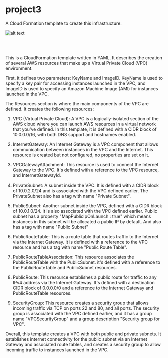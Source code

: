 # project3





A Cloud Formation template to create this infrastructure:

![alt text](https://github.com/otammato/project3_vpc_ec2_as_nat_igw/blob/main/Project3.png?raw=true)

<br><br>


This is a CloudFormation template written in YAML. It describes the creation of several AWS resources that make up a Virtual Private Cloud (VPC) environment.

First, it defines two parameters: KeyName and ImageID. KeyName is used to specify a key pair for accessing instances launched in the VPC, and ImageID is used to specify an Amazon Machine Image (AMI) for instances launched in the VPC.

The Resources section is where the main components of the VPC are defined. It creates the following resources:

1. VPC (Virtual Private Cloud): A VPC is a logically-isolated section of the AWS cloud where you can launch AWS resources in a virtual network that you've defined. In this template, it is defined with a CIDR block of 10.0.0.0/16, with both DNS support and hostnames enabled.

2. InternetGateway: An Internet Gateway is a VPC component that allows communication between instances in the VPC and the Internet. This resource is created but not configured, no properties are set on it.

3. VPCGatewayAttachment: This resource is used to connect the Internet Gateway to the VPC. It's defined with a reference to the VPC resource, and InternetGatewayId.

4. PrivateSubnet: A subnet inside the VPC. It is defined with a CIDR block of 10.0.2.0/24 and is associated with the VPC defined earlier. The PrivateSubnet also has a tag with name "Private Subnet".

5. PublicSubnet: Another subnet inside the VPC, defined with a CIDR block of 10.0.1.0/24. It is also associated with the VPC defined earlier. Public subnet has a property "MapPublicIpOnLaunch : true" which means instances in this subnet will be allocated a public IP by default. And also has a tag with name "Public Subnet"

6. PublicRouteTable: This is a route table that routes traffic to the Internet via the Internet Gateway. It is defined with a reference to the VPC resource and has a tag with name "Public Route Table".

7. PublicRouteTableAssociation: This resource associates the PublicRouteTable with the PublicSubnet. it's defined with a reference to the PublicRouteTable and PublicSubnet resources.

8. PublicRoute: This resource establishes a public route for traffic to any IPv4 address via the Internet Gateway. It's defined with a destination CIDR block of 0.0.0.0/0 and a reference to the Internet Gateway and PublicRouteTable resources.

9. SecurityGroup: This resource creates a security group that allows incoming traffic via TCP on ports 22 and 80, and all ports. The security group is associated with the VPC defined earlier, and it has a group name "VPCSecurityGroup" and a group description "Security group for VPC".

Overall, this template creates a VPC with both public and private subnets. It establishes internet connectivity for the public subnet via an Internet Gateway and associated route tables, and creates a security group to allow incoming traffic to instances launched in the VPC.
